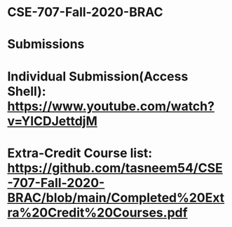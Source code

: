 # CSE-707-Fall-2020-BRAC
# Submissions
# Individual Submission(Access Shell): https://www.youtube.com/watch?v=YlCDJettdjM
# Extra-Credit Course list: https://github.com/tasneem54/CSE-707-Fall-2020-BRAC/blob/main/Completed%20Extra%20Credit%20Courses.pdf

